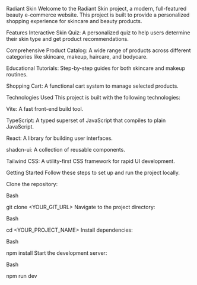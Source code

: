 Radiant Skin
Welcome to the Radiant Skin project, a modern, full-featured beauty e-commerce website. This project is built to provide a personalized shopping experience for skincare and beauty products.

Features
Interactive Skin Quiz: A personalized quiz to help users determine their skin type and get product recommendations.

Comprehensive Product Catalog: A wide range of products across different categories like skincare, makeup, haircare, and bodycare.

Educational Tutorials: Step-by-step guides for both skincare and makeup routines.

Shopping Cart: A functional cart system to manage selected products.

Technologies Used
This project is built with the following technologies:

Vite: A fast front-end build tool.

TypeScript: A typed superset of JavaScript that compiles to plain JavaScript.

React: A library for building user interfaces.

shadcn-ui: A collection of reusable components.

Tailwind CSS: A utility-first CSS framework for rapid UI development.

Getting Started
Follow these steps to set up and run the project locally.

Clone the repository:

Bash

git clone <YOUR_GIT_URL>
Navigate to the project directory:

Bash

cd <YOUR_PROJECT_NAME>
Install dependencies:

Bash

npm install
Start the development server:

Bash

npm run dev
